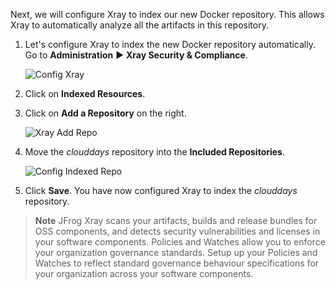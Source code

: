 Next, we will configure Xray to index our new Docker repository. This allows Xray to automatically analyze all the artifacts in this repository.

1. Let's configure Xray to index the new Docker repository automatically. Go to **Administration** ► **Xray Security & Compliance**.

   ![Config Xray](../../docs/images/config-xray.png)

2. Click on **Indexed Resources**.

3. Click on **Add a Repository** on the right.

   ![Xray Add Repo](../../docs/images/xray-add-repo.png)

4. Move the _clouddays_ repository into the **Included Repositories**.

    ![Config Indexed Repo](../../docs/images/config-indexed-repo.png)

5. Click **Save**. You have now configured Xray to index the _clouddays_ repository.


> **Note** JFrog Xray scans your artifacts, builds and release bundles for OSS components, and detects security vulnerabilities and licenses in your software components. 
Policies and Watches allow you to enforce your organization governance standards. Setup up your Policies and Watches to reflect standard governance behaviour specifications for your organization across your software components.
